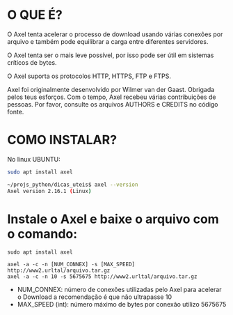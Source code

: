 # O QUE É?

O Axel tenta acelerar o processo de download usando várias conexões por arquivo e também pode equilibrar a carga entre diferentes servidores.

O Axel tenta ser o mais leve possível, por isso pode ser útil em sistemas críticos de bytes.

O Axel suporta os protocolos HTTP, HTTPS, FTP e FTPS.

Axel foi originalmente desenvolvido por Wilmer van der Gaast. Obrigada pelos teus esforços. Com o tempo, Axel recebeu várias contribuições de pessoas. Por favor, consulte os arquivos AUTHORS e CREDITS no código fonte.

# COMO INSTALAR?

No linux UBUNTU:

```bash
sudo apt install axel
```

```bash
~/projs_python/dicas_uteis$ axel --version
Axel version 2.16.1 (Linux)
```

# Instale o Axel e baixe o arquivo com o comando:

```
sudo apt install axel
```

```
axel -a -c -n [NUM_CONNEX] -s [MAX_SPEED] http://www2.urltal/arquivo.tar.gz
axel -a -c -n 10 -s 5675675 http://www2.urltal/arquivo.tar.gz
```

* NUM_CONNEX: número de conexões utilizadas pelo Axel para acelerar o Download
a recomendação é que não ultrapasse 10
* MAX_SPEED (int): número máximo de bytes por conexão utilizo 5675675

